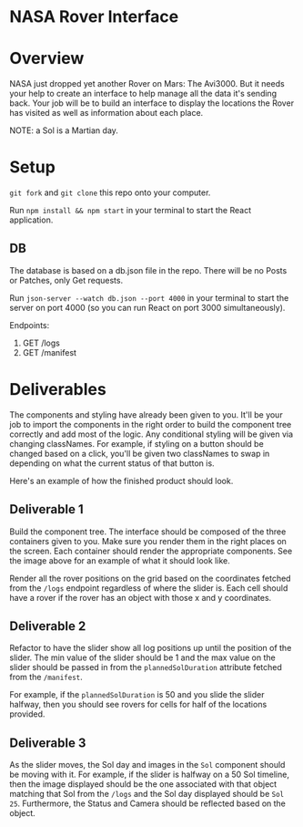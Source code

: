 # NASA Rover Interface


Overview
========
NASA just dropped yet another Rover on Mars: The Avi3000. But it needs your help to create an interface to help manage all the data it's sending back. Your job will be to build an interface to display the locations the Rover has visited as well as information about each place.

NOTE: a Sol is a Martian day.

Setup
=====

`git fork` and `git clone` this repo onto your computer.

Run `npm install && npm start` in your terminal to start the React application.

DB
--
The database is based on a db.json file in the repo. There will be no Posts or Patches, only Get requests.

Run `json-server --watch db.json --port 4000` in your terminal to start the server on port 4000 (so you can run React on port 3000 simultaneously).

Endpoints:
1. GET /logs
2. GET /manifest


Deliverables
============

The components and styling have already been given to you. It'll be your job to import the components in the right order to build the component tree correctly and add most of the logic. Any conditional styling will be given via changing classNames. For example, if styling on a button should be changed based on a click, you'll be given two classNames to swap in depending on what the current status of that button is.

Here's an example of how the finished product should look.

Deliverable 1
-------------
Build the component tree. The interface should be composed of the three containers given to you. Make sure you render them in the right places on the screen. Each container should render the appropriate components. See the image above for an example of what it should look like.

Render all the rover positions on the grid based on the coordinates fetched from the `/logs` endpoint regardless of where the slider is. Each cell should have a rover if the rover has an object with those x and y coordinates.

Deliverable 2
-------------
Refactor to have the slider show all log positions up until the position of the slider. The min value of the slider should be 1 and the max value on the slider should be passed in from the `plannedSolDuration` attribute fetched from the `/manifest`.

For example, if the `plannedSolDuration` is 50 and you slide the slider halfway, then you should see rovers for cells for half of the locations provided.

Deliverable 3
-------------
As the slider moves, the Sol day and images in the `Sol` component should be moving with it. For example, if the slider is halfway on a 50 Sol timeline, then the image displayed should be the one associated with that object matching that Sol from the `/logs` and the Sol day displayed should be `Sol 25`. Furthermore, the Status and Camera should be reflected based on the object.
